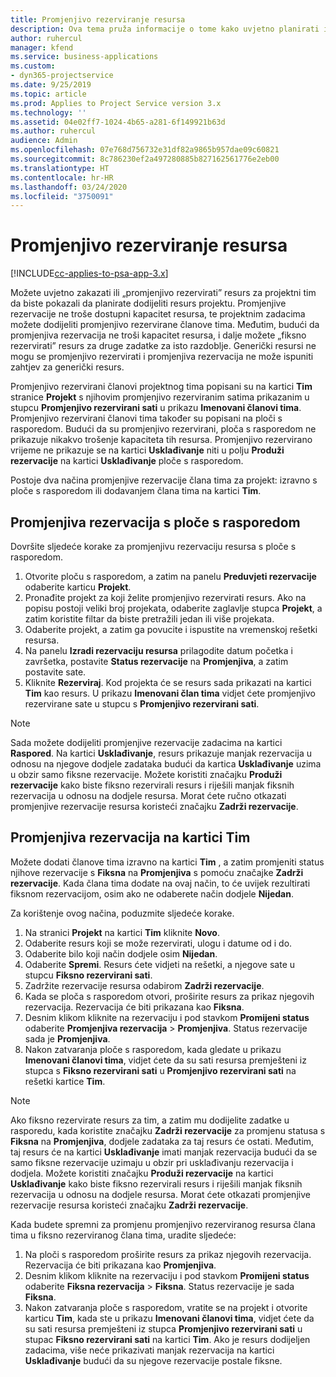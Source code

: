 ```yaml
---
title: Promjenjivo rezerviranje resursa
description: Ova tema pruža informacije o tome kako uvjetno planirati ili promjenjivo rezervirati članove projektnog tima.
author: ruhercul
manager: kfend
ms.service: business-applications
ms.custom:
- dyn365-projectservice
ms.date: 9/25/2019
ms.topic: article
ms.prod: Applies to Project Service version 3.x
ms.technology: ''
ms.assetid: 04e02ff7-1024-4b65-a281-6f149921b63d
ms.author: ruhercul
audience: Admin
ms.openlocfilehash: 07e768d756732e31df82a9865b957dae09c60821
ms.sourcegitcommit: 8c786230ef2a497280885b827162561776e2eb00
ms.translationtype: HT
ms.contentlocale: hr-HR
ms.lasthandoff: 03/24/2020
ms.locfileid: "3750091"
---
```

# <a name="soft-book-a-resource"></a>Promjenjivo rezerviranje resursa

[!INCLUDE[cc-applies-to-psa-app-3.x](../includes/cc-applies-to-psa-app-3x.md)]

Možete uvjetno zakazati ili „promjenjivo rezervirati” resurs za projektni tim da biste pokazali da planirate dodijeliti resurs projektu. Promjenjive rezervacije ne troše dostupni kapacitet resursa, te projektnim zadacima možete dodijeliti promjenjivo rezervirane članove tima. Međutim, budući da promjenjiva rezervacija ne troši kapacitet resursa, i dalje možete „fiksno rezervirati” resurs za druge zadatke za isto razdoblje. Generički resursi ne mogu se promjenjivo rezervirati i promjenjiva rezervacija ne može ispuniti zahtjev za generički resurs.

Promjenjivo rezervirani članovi projektnog tima popisani su na kartici **Tim** stranice **Projekt** s njihovim promjenjivo rezerviranim satima prikazanim u stupcu **Promjenjivo rezervirani sati** u prikazu **Imenovani članovi tima**. Promjenjivo rezervirani članovi tima također su popisani na ploči s rasporedom. Budući da su promjenjivo rezervirani, ploča s rasporedom ne prikazuje nikakvo trošenje kapaciteta tih resursa. Promjenjivo rezervirano vrijeme ne prikazuje se na kartici **Usklađivanje** niti u polju **Produži rezervacije** na kartici **Usklađivanje** ploče s rasporedom. 

Postoje dva načina promjenjive rezervacije člana tima za projekt: izravno s ploče s rasporedom ili dodavanjem člana tima na kartici **Tim**. 

## <a name="soft-book-from-the-schedule-board"></a>Promjenjiva rezervacija s ploče s rasporedom
Dovršite sljedeće korake za promjenjivu rezervaciju resursa s ploče s rasporedom. 

1. Otvorite ploču s rasporedom, a zatim na panelu **Preduvjeti rezervacije** odaberite karticu **Projekt**.
2. Pronađite projekt za koji želite promjenjivo rezervirati resurs. Ako na popisu postoji veliki broj projekata, odaberite zaglavlje stupca **Projekt**, a zatim koristite filtar da biste pretražili jedan ili više projekata.
3. Odaberite projekt, a zatim ga povucite i ispustite na vremenskoj rešetki resursa.
5. Na panelu **Izradi rezervaciju resursa** prilagodite datum početka i završetka, postavite **Status rezervacije** na **Promjenjiva**, a zatim postavite sate. 
6. Kliknite **Rezerviraj**. Kod projekta će se resurs sada prikazati na kartici **Tim** kao resurs. U prikazu **Imenovani član tima** vidjet ćete promjenjivo rezervirane sate u stupcu s **Promjenjivo rezervirani sati**.

> [!NOTE]
> Sada možete dodijeliti promjenjive rezervacije zadacima na kartici **Raspored**. Na kartici **Usklađivanje**, resurs prikazuje manjak rezervacija u odnosu na njegove dodjele zadataka budući da kartica **Usklađivanje** uzima u obzir samo fiksne rezervacije. Možete koristiti značajku **Produži rezervacije** kako biste fiksno rezervirali resurs i riješili manjak fiksnih rezervacija u odnosu na dodjele resursa. Morat ćete ručno otkazati promjenjive rezervacije resursa koristeći značajku **Zadrži rezervacije**.

## <a name="soft-book-on-the-team-tab"></a>Promjenjiva rezervacija na kartici Tim

Možete dodati članove tima izravno na kartici **Tim** , a zatim promjeniti status njihove rezervacije s **Fiksna** na **Promjenjiva** s pomoću značajke **Zadrži rezervacije**. Kada člana tima dodate na ovaj način, to će uvijek rezultirati fiksnom rezervacijom, osim ako ne odaberete način dodjele **Nijedan**.

Za korištenje ovog načina, poduzmite sljedeće korake.

1. Na stranici **Projekt** na kartici **Tim** kliknite **Novo**.
2. Odaberite resurs koji se može rezervirati, ulogu i datume od i do.
3. Odaberite bilo koji način dodjele osim **Nijedan**.
4. Odaberite **Spremi**. Resurs ćete vidjeti na rešetki, a njegove sate u stupcu **Fiksno rezervirani sati**.
5. Zadržite rezervacije resursa odabirom **Zadrži rezervacije**.
6. Kada se ploča s rasporedom otvori, proširite resurs za prikaz njegovih rezervacija. Rezervacija će biti prikazana kao **Fiksna**.
7. Desnim klikom kliknite na rezervaciju i pod stavkom **Promijeni status** odaberite **Promjenjiva rezervacija** \> **Promjenjiva**. Status rezervacije sada je **Promjenjiva**.
8. Nakon zatvaranja ploče s rasporedom, kada gledate u prikazu **Imenovani članovi tima**, vidjet ćete da su sati resursa premješteni iz stupca s **Fiksno rezervirani sati** u **Promjenjivo rezervirani sati** na rešetki kartice **Tim**.

> [!NOTE]
> Ako fiksno rezervirate resurs za tim, a zatim mu dodijelite zadatke u rasporedu, kada koristite značajku **Zadrži rezervacije** za promjenu statusa s **Fiksna** na **Promjenjiva**, dodjele zadataka za taj resurs će ostati. Međutim, taj resurs će na kartici **Usklađivanje** imati manjak rezervacija budući da se samo fiksne rezervacije uzimaju u obzir pri usklađivanju rezervacija i dodjela. Možete koristiti značajku **Produži rezervacije** na kartici **Usklađivanje** kako biste fiksno rezervirali resurs i riješili manjak fiksnih rezervacija u odnosu na dodjele resursa. Morat ćete otkazati promjenjive rezervacije resursa koristeći značajku **Zadrži rezervacije**.

Kada budete spremni za promjenu promjenjivo rezerviranog resursa člana tima u fiksno rezerviranog člana tima, uradite sljedeće:

1. Na ploči s rasporedom proširite resurs za prikaz njegovih rezervacija. Rezervacija će biti prikazana kao **Promjenjiva**.
2. Desnim klikom kliknite na rezervaciju i pod stavkom **Promijeni status** odaberite **Fiksna rezervacija** \> **Fiksna**. Status rezervacije je sada **Fiksna**.
3. Nakon zatvaranja ploče s rasporedom, vratite se na projekt i otvorite karticu **Tim**, kada ste u prikazu **Imenovani članovi tima**, vidjet ćete da su sati resursa premješteni iz stupca **Promjenjivo rezervirani sati** u stupac **Fiksno rezervirani sati** na kartici **Tim**. Ako je resurs dodijeljen zadacima, više neće prikazivati manjak rezervacija na kartici **Usklađivanje** budući da su njegove rezervacije postale fiksne.

